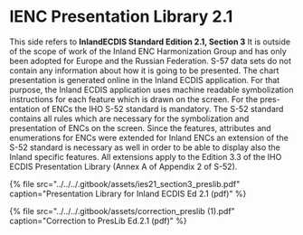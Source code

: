 # IENC Presentation Library 2.1

This side refers to **InlandECDIS Standard Edition 2.1, Section 3** It is outside of the scope of work of the Inland ENC Harmonization Group and has only been adopted for Europe and the Russian Federation. S-57 data sets do not contain any information about how it is going to be presented. The chart presentation is generated online in the Inland ECDIS application. For that purpose, the Inland ECDIS application uses machine readable symbolization instructions for each feature which is drawn on the screen. For the pres-entation of ENCs the IHO S-52 standard is mandatory. The S-52 standard contains all rules which are necessary for the symbolization and presentation of ENCs on the screen. Since the features, attributes and enumerations for ENCs were extended for Inland ENCs an extension of the S-52 standard is necessary as well in order to be able to display also the Inland specific features. All extensions apply to the Edition 3.3 of the IHO ECDIS Presentation Library \(Annex A of Appendix 2 of S-52\).

{% file src="../../../.gitbook/assets/ies21\_section3\_preslib.pdf" caption="Presentation Library for Inland ECDIS Ed 2.1 \(pdf\)" %}

{% file src="../../../.gitbook/assets/correction\_preslib \(1\).pdf" caption="Correction to PresLib Ed.2.1 \(pdf\)" %}









